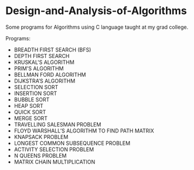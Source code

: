 # Design-and-Analysis-of-Algorithms
Some programs for Algorithms using C language taught at my grad college.

Programs:
- BREADTH FIRST SEARCH (BFS)
- DEPTH  FIRST SEARCH
- KRUSKAL'S ALGORITHM
- PRIM'S ALGORITHM
- BELLMAN FORD ALGORITHM
- DIJKSTRA’S ALGORITHM
- SELECTION SORT
- INSERTION SORT
- BUBBLE SORT
- HEAP SORT
- QUICK SORT
- MERGE SORT
- TRAVELLING SALESMAN PROBLEM
- FLOYD WARSHALL’S ALGORITHM TO FIND PATH MATRIX
- KNAPSACK PROBLEM 
- LONGEST COMMON SUBSEQUENCE PROBLEM
- ACTIVITY SELECTION PROBLEM
- N QUEENS PROBLEM
- MATRIX CHAIN MULTIPLICATION

